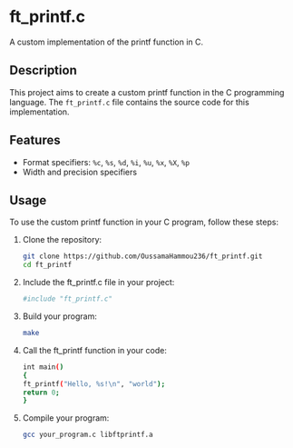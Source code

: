 # ft_printf.c

A custom implementation of the printf function in C.

## Description

This project aims to create a custom printf function in the C programming language. The `ft_printf.c` file contains the source code for this implementation.

## Features

- Format specifiers: `%c`, `%s`, `%d`, `%i`, `%u`, `%x`, `%X`, `%p`
- Width and precision specifiers

## Usage

To use the custom printf function in your C program, follow these steps:

1. Clone the repository:

   ```bash
   git clone https://github.com/OussamaHammou236/ft_printf.git
   cd ft_printf

2. Include the ft_printf.c file in your project:
      ```bash
      #include "ft_printf.c"
      
3. Build your program:
      ```bash
      make
4. Call the ft_printf function in your code:
    ```bash
    int main()
    {
    ft_printf("Hello, %s!\n", "world");
    return 0;
    }

5.  Compile your program:
     ```bash
    gcc your_program.c libftprintf.a
